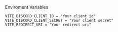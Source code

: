 Enviroment Variables

```
VITE_DISCORD_CLIENT_ID = "Your client id" 
VITE_DISCORD_CLIENT_SECRET = "Your client secret"
VITE_REDIRECT_URI = "Your redirect uri"
```